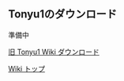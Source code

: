 

## Tonyu1のダウンロード

準備中

[旧 Tonyu1 Wiki ダウンロード](http://hoge1e3.sakura.ne.jp/tonyu/wiki/index.php?%E3%83%80%E3%82%A6%E3%83%B3%E3%83%AD%E3%83%BC%E3%83%89)

[Wiki トップ](./)

